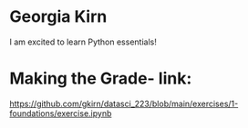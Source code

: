 # Georgia Kirn
I am excited to learn Python essentials! 
# Making the Grade- link: 
https://github.com/gkirn/datasci_223/blob/main/exercises/1-foundations/exercise.ipynb
